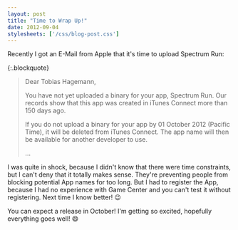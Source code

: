 ```yaml
---
layout: post
title: "Time to Wrap Up!"
date: 2012-09-04
stylesheets: ['/css/blog-post.css']
---
```

Recently I got an E-Mail from Apple that it's time to upload Spectrum Run:

{:.blockquote}
> Dear Tobias Hagemann,
>
> You have not yet uploaded a binary for your app, Spectrum Run. Our records show that this app was created in iTunes Connect more than 150 days ago.
>
> If you do not upload a binary for your app by 01 October 2012 (Pacific Time), it will be deleted from iTunes Connect. The app name will then be available for another developer to use.
>
> …

I was quite in shock, because I didn't know that there were time constraints, but I can't deny that it totally makes sense. They're preventing people from blocking potential App names for too long. But I had to register the App, because I had no experience with Game Center and you can't test it without registering. Next time I know better! :wink:

You can expect a release in October! I'm getting so excited, hopefully everything goes well! :smile:
